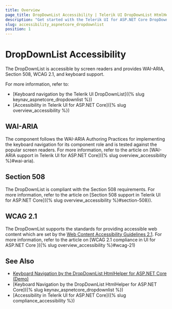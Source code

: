 ```yaml
---
title: Overview
page_title: DropDownList Accessibility | Telerik UI DropDownList HtmlHelper for ASP.NET Core
description: "Get started with the Telerik UI for ASP.NET Core DropDownList and learn about its accessibility support for WAI-ARIA, Section 508, and WCAG 2.1."
slug: accessibility_aspnetcore_dropdownlist
position: 1
---
```


# DropDownList Accessibility

The DropDownList is accessible by screen readers and provides WAI-ARIA, Section 508, WCAG 2.1, and keyboard support.

For more information, refer to:
* [Keyboard navigation by the Telerik UI DropDownList]({% slug keynav_aspnetcore_dropdownlist %})
* [Accessibility in Telerik UI for ASP.NET Core]({% slug overview_accessibility %})

## WAI-ARIA

The component follows the WAI-ARIA Authoring Practices for implementing the keyboard navigation for its component role and is tested against the popular screen readers. For more information, refer to the article on [WAI-ARIA support in Telerik UI for ASP.NET Core]({% slug overview_accessibility %}#wai-aria).

## Section 508

The DropDownList is compliant with the Section 508 requirements. For more information, refer to the article on [Section 508 support in Telerik UI for ASP.NET Core]({% slug overview_accessibility %}#section-508}).

## WCAG 2.1

The DropDownList supports the standards for providing accessible web content which are set by the [Web Content Accessibility Guidelines 2.1](https://www.w3.org/TR/WCAG/). For more information, refer to the article on [WCAG 2.1 compliance in UI for ASP.NET Core ]({% slug overview_accessibility %}#wcag-21)

## See Also

* [Keyboard Navigation by the DropDownList HtmlHelper for ASP.NET Core (Demo)](https://demos.telerik.com/aspnet-core/dropdownlist/keyboard-navigation)
* [Keyboard Navigation by the DropDownList HtmlHelper for ASP.NET Core]({% slug keynav_aspnetcore_dropdownlist %})
* [Accessibility in Telerik UI for ASP.NET Core]({% slug compliance_accessibility %})
